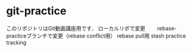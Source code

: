 # git-practice
このリポジトリはGit動画講座用です．
ローカルリポで変更　　
rebase-practiceブランチで変更（rebase conflict用）
rebase pull用
stash practice tracking
